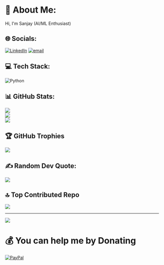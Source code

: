 # 💫 About Me:
Hi, I'm Sanjay (AI/ML Enthusiast)


## 🌐 Socials:
[![LinkedIn](https://img.shields.io/badge/LinkedIn-%230077B5.svg?logo=linkedin&logoColor=white)](https://linkedin.com/in/linkedin.com/in/sanjay-kumar-mahto) [![email](https://img.shields.io/badge/Email-D14836?logo=gmail&logoColor=white)](mailto:skumarskm2001@gmail.com) 

## 💻 Tech Stack:
![Python](https://img.shields.io/badge/python-3670A0?style=plastic&logo=python&logoColor=ffdd54)
## 📊 GitHub Stats:
![](https://github-readme-stats.vercel.app/api?username=sanjay067-cse&theme=aura_dark&hide_border=false&include_all_commits=true&count_private=true)<br/>
![](https://nirzak-streak-stats.vercel.app/?user=sanjay067-cse&theme=aura_dark&hide_border=false)<br/>
![](https://github-readme-stats.vercel.app/api/top-langs/?username=sanjay067-cse&theme=aura_dark&hide_border=false&include_all_commits=true&count_private=true&layout=compact)

## 🏆 GitHub Trophies 
![](https://github-profile-trophy.vercel.app/?username=sanjay067-cse&theme=aura_dark&no-frame=false&no-bg=false&margin-w=4)

## ✍️ Random Dev Quote:
![](https://quotes-github-readme.vercel.app/api?type=horizontal&theme=tokyonight)

## 🔝 Top Contributed Repo
![](https://github-contributor-stats.vercel.app/api?username=sanjay067-cse&limit=5&theme=aura_dark&combine_all_yearly_contributions=true)

---
[![](https://visitcount.itsvg.in/api?id=sanjay067-cse&icon=0&color=5)](https://visitcount.itsvg.in)

  # 💰 You can help me by Donating
  [![PayPal](https://img.shields.io/badge/PayPal-00457C?style=for-the-badge&logo=paypal&logoColor=white)](https://paypal.me/paypal.me/sanjay067) 

  
<!-- Proudly created with GPRM ( https://gprm.itsvg.in ) -->

